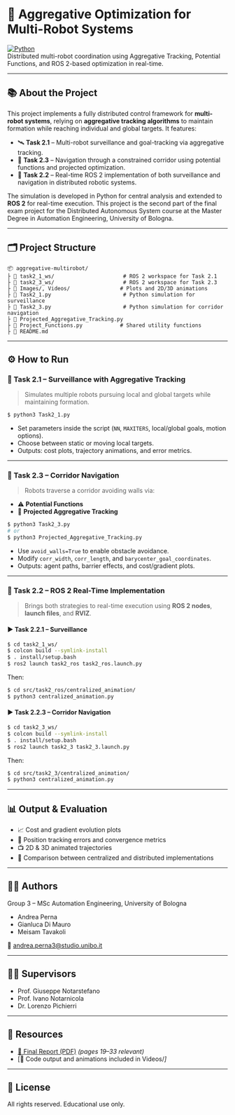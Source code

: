 # 🧠 Aggregative Optimization for Multi-Robot Systems

[![Python](https://img.shields.io/badge/Python-3.10-blue?logo=python)](https://www.python.org/)  
Distributed multi-robot coordination using Aggregative Tracking, Potential Functions, and ROS 2-based optimization in real-time.

---

## 📚 About the Project

This project implements a fully distributed control framework for **multi-robot systems**, relying on **aggregative tracking algorithms** to maintain formation while reaching individual and global targets. It features:

- 🛰 **Task 2.1** – Multi-robot surveillance and goal-tracking via aggregative tracking.
- 🚧 **Task 2.3** – Navigation through a constrained corridor using potential functions and projected optimization.
- 🤖 **Task 2.2** – Real-time ROS 2 implementation of both surveillance and navigation in distributed robotic systems.

The simulation is developed in Python for central analysis and extended to **ROS 2** for real-time execution. This project is the second part of the final exam project for the Distributed Autonomous System course at the Master Degree in Automation Engineering, University of Bologna.

---

## 🗂 Project Structure

```
📦 aggregative-multirobot/
├ 📁 task2_1_ws/                      # ROS 2 workspace for Task 2.1
├ 📁 task2_3_ws/                      # ROS 2 workspace for Task 2.3
├ 📁 Images/, Videos/                # Plots and 2D/3D animations
├ 📄 Task2_1.py                       # Python simulation for surveillance
├ 📄 Task2_3.py                       # Python simulation for corridor navigation
├ 📄 Projected_Aggregative_Tracking.py
├ 📄 Project_Functions.py            # Shared utility functions
├ 📄 README.md
```

---

## ⚙️ How to Run

### 🔹 Task 2.1 – Surveillance with Aggregative Tracking

> Simulates multiple robots pursuing local and global targets while maintaining formation.

```bash
$ python3 Task2_1.py
```

- Set parameters inside the script (`NN`, `MAXITERS`, local/global goals, motion options).
- Choose between static or moving local targets.
- Outputs: cost plots, trajectory animations, and error metrics.

---

### 🔹 Task 2.3 – Corridor Navigation

> Robots traverse a corridor avoiding walls via:
- ⚠️ **Potential Functions**
- 📐 **Projected Aggregative Tracking**

```bash
$ python3 Task2_3.py
# or
$ python3 Projected_Aggregative_Tracking.py
```

- Use `avoid_walls=True` to enable obstacle avoidance.
- Modify `corr_width`, `corr_length`, and `barycenter_goal_coordinates`.
- Outputs: agent paths, barrier effects, and cost/gradient plots.

---

### 🔹 Task 2.2 – ROS 2 Real-Time Implementation

> Brings both strategies to real-time execution using **ROS 2 nodes**, **launch files**, and **RVIZ**.

#### ▶ Task 2.2.1 – Surveillance

```bash
$ cd task2_1_ws/
$ colcon build --symlink-install
$ . install/setup.bash
$ ros2 launch task2_ros task2_ros.launch.py
```

Then:

```bash
$ cd src/task2_ros/centralized_animation/
$ python3 centralized_animation.py
```

#### ▶ Task 2.2.3 – Corridor Navigation

```bash
$ cd task2_3_ws/
$ colcon build --symlink-install
$ . install/setup.bash
$ ros2 launch task2_3 task2_3.launch.py
```

Then:

```bash
$ cd src/task2_3/centralized_animation/
$ python3 centralized_animation.py
```

---

## 📊 Output & Evaluation

- 📈 Cost and gradient evolution plots
- 📌 Position tracking errors and convergence metrics
- 📺 2D & 3D animated trajectories
- 🧠 Comparison between centralized and distributed implementations

---

## 👨‍🎓 Authors

Group 3 – MSc Automation Engineering, University of Bologna  
- Andrea Perna  
- Gianluca Di Mauro  
- Meisam Tavakoli  

📧 andrea.perna3@studio.unibo.it

---

## 👩‍🏫 Supervisors

- Prof. Giuseppe Notarstefano  
- Prof. Ivano Notarnicola  
- Dr. Lorenzo Pichierri

---

## 📎 Resources

- [📘 Final Report (PDF)](./report_group_03.pdf) *(pages 19–33 relevant)*  
- [📄 Code output and animations included in Videos/*]*  

---

## 📜 License

All rights reserved. Educational use only.
